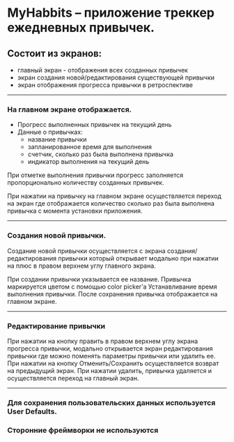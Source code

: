 # MyHabbits – приложение треккер ежедневных привычек.

## Состоит из экранов:
- главный экран - отображения всех созданных привычек
- экран создания новой/редактирования существующей привычки
- экран отображения прогресса привычки в ретроспективе
___

### На главном экране отображается.
- Прогресс выполненных привычек на текущий день
- Данные о привычках: 
   - название привычки
   - запланированное время для выполнения
   - счетчик, сколько раз была выполнена привычка
   - индикатор выполнения на текущий день

При отметке выполнения привычки прогресс заполняется пропорционально количеству созданных привычек.

При нажатии на привычку на главном экране осуществляется переход на экран где отображается количество сколько раз была выполнена привычка с момента установки приложения.


___
### Создания новой привычки.

Создание новой привычки осуществляется с экрана создания/редактирования привычки  который открывает модально при нажатии на плюс в правом верхнем углу главного экрана.

При создании привычки указывается ее название.
Привычка маркируется цветом с помощью color picker’а 
Устанавливание время выполнения привычки.
После сохранения привычка отображается на главном экране.

___
### Редактирование привычки

При нажатии на кнопку править в правом верхнем углу экрана прогресса привычки, модально открывается экран редактирования привычки где можно поменять параметры привычки или удалить ее. При нажатии на кнопку Отменить/Сохранить осуществляется возврат на предыдущий экран. При нажатии удалить, привычка удаляется и осуществляется переход на главный экран.

___
### Для сохранения пользовательских данных используется User Defaults.
### Сторонние фреймворки не используются  

